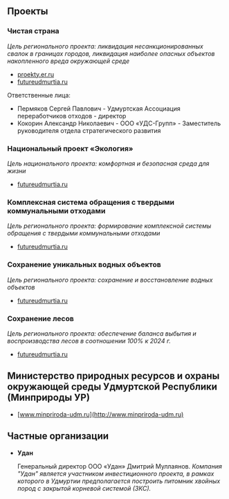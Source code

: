 ## Проекты
### Чистая страна

_Цель регионального проекта: ликвидация несанкционированных свалок в границах городов, ликвидация наиболее опасных объектов накопленного вреда окружающей среде_

- [proekty.er.ru](https://proekty.er.ru/node/76965)
- [futureudmurtia.ru](http://futureudmurtia.ru/nationalprojects/ecology/unauthorized-landfill)

Ответственные лица:
- Пермяков Сергей Павлович - Удмуртская Ассоциация переработчиков отходов - директор
- Кокорин Александр Николаевич - ООО «УДС-Групп» - Заместитель руководителя отдела стратегического развития


### Национальный проект «Экология»

_Цель национального проекта: комфортная и безопасная среда для жизни_

- [futureudmurtia.ru](http://futureudmurtia.ru/nationalprojects/ecology)


### Комплексная система обращения с твердыми коммунальными отходами

_Цель регионального проекта: формирование комплексной системы обращения с твердыми коммунальными отходами_

- [futureudmurtia.ru](http://futureudmurtia.ru/nationalprojects/ecology/householdwaste)


### Сохранение уникальных водных объектов

_Цель регионального проекта: сохранение и восстановление водных объектов_

- [futureudmurtia.ru](http://futureudmurtia.ru/nationalprojects/ecology/siltcontrol)


### Сохранение лесов

_Цель регионального проекта: обеспечение баланса выбытия и воспроизводства лесов в соотношении 100% к 2024 г._

- [futureudmurtia.ru](http://futureudmurtia.ru/nationalprojects/ecology/forest-conservation)



## Министерство природных ресурсов и охраны окружающей среды Удмуртской Республики (Минприроды УР)

- [www.minpriroda-udm.ru](http://www.minpriroda-udm.ru)



## Частные организации

- **Удан** 

    Генеральный директор ООО «Удан» Дмитрий Муллаянов.
    _Компания "Удан" является участником инвестиционного проекта, в рамках которого в Удмуртии предполагается построить питомник хвойных пород с закрытой корневой системой (ЗКС)._ 


